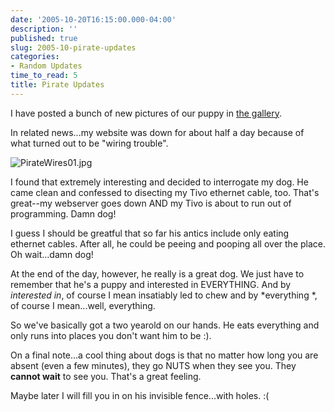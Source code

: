 ```yaml
---
date: '2005-10-20T16:15:00.000-04:00'
description: ''
published: true
slug: 2005-10-pirate-updates
categories:
- Random Updates
time_to_read: 5
title: Pirate Updates
---
```


I have posted a bunch of new pictures of our puppy in [the gallery](http://www.wassupy.com/gallery2/main.php?g2_view=core.ShowItem&amp;g2_itemId=3293&amp;g2_page=1).

In related news...my website was down for about half a day because of what turned out to be "wiring trouble".

![PirateWires01.jpg](PirateWires01.jpg)&nbsp;

I found that extremely interesting and decided to interrogate my dog. He came clean and confessed to disecting my Tivo ethernet cable, too. That's great--my webserver goes down AND my Tivo is about to run out of programming. Damn dog!

I guess I should be greatful that so far his antics include only eating ethernet cables. After all, he could be peeing and pooping all over the place. Oh wait...damn dog!

At the end of the day, however, he really is a great dog. We just have to remember that he's a puppy and interested in EVERYTHING. And by *interested in*, of course I mean insatiably led to chew and by *everything *, of course I mean...well, everything.

So we've basically got a two yearold on our hands. He eats everything and only runs into places you don't want him to be :).

On a final note...a cool thing about dogs is that no matter how long you are absent (even a few minutes), they go NUTS when they see you. They **cannot wait** to see you. That's a great feeling.

Maybe later I will fill you in on his invisible fence...with holes. :(
